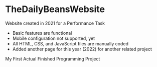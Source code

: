 # TheDailyBeansWebsite

Website created in 2021 for a Performance Task

- Basic features are functional
- Mobile configuration not supported, yet
- All HTML, CSS, and JavaScript files are manually coded
- Added another page for this year (2022) for another related project

My First Actual Finished Programming Project
